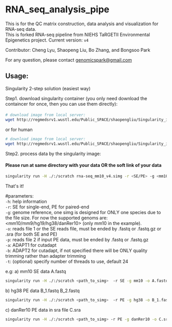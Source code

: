 # RNA_seq_analysis_pipe  
This is for the QC matrix construction, data analysis and visualization for RNA-seq data.  
This is forked RNA-seq pipeline from NIEHS TaRGETII Environmental Epigenetics project.
Current version: `v4`   

Contributor: Cheng Lyu, Shaopeng Liu, Bo Zhang, and Bongsoo Park

For any question, please contact genomicspark@gmail.com  


## Usage: 
Singularity 2-step solution (easiest way)  

Step1. download singularity container (you only need download the containcer for once, then you can use them directly):  
####  
```bash
# download image from local server:  
wget http://regmedsrv1.wustl.edu/Public_SPACE/shaopengliu/Singularity_image/rna-seq/rna-seq_mm10_v4.simg  
```

or for human

```bash
# download image from local server:
wget http://regmedsrv1.wustl.edu/Public_SPACE/shaopengliu/Singularity_image/rna-seq/hg38_rna-seq.simg
```

Step2. process data by the singularity image: 
#### Please run at same directory with your data OR the soft link of your data    
```bash
singularity run -H ./:/scratch rna-seq_mm10_v4.simg -r <SE/PE> -g <mm10>  -o <read_file1>  -p <read_file2>    
```

That's it!

#parameters:  
`-h`: help information  
`-r`: SE for single-end, PE for paired-end  
`-g`: genome reference, one simg is designed for ONLY one species due to the file size. For now the supported genoms are: <mm10/mm9/hg19/hg38/danRer10> (only mm10 in the example).  
`-o`: reads file 1 or the SE reads file, must be ended by .fastq or .fastq.gz or .sra (for both SE and PE)  
`-p`: reads file 2 if input PE data, must be ended by .fastq or .fastq.gz  
`-a`: ADAPT1 for cutadapt  
`-b`: ADAPT2 for cutadapt, if not specified there will be ONLY quality trimming rather than adapter trimming    
`-t`: (optional) specify number of threads to use, default 24  

e.g:
a) mm10 SE data A.fastq  
```bash
singularity run -H ./:/scratch <path_to_simg>  -r SE -g mm10 -o A.fastq  
```
b) hg38 PE data B_1.fastq B_2.fastq  
```bash
singularity run -H ./:/scratch <path_to_simg>  -r PE -g hg38 -o B_1.fastq  -p B_2.fastq  
```
c) danRer10 PE data in sra file C.sra  
```bash
singularity run -H ./:/scratch <path_to_simg> -r PE -g danRer10 -o C.sra  
```


